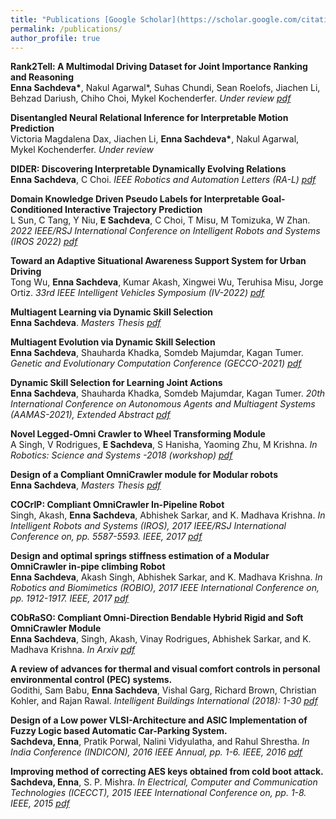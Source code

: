 ```yaml
---
title: "Publications [Google Scholar](https://scholar.google.com/citations?user=QIZZA0oAAAAJhl=enoi=ao)"
permalink: /publications/
author_profile: true
---
```

<b> Rank2Tell: A Multimodal Driving Dataset for Joint Importance Ranking and Reasoning </b> <br>
<b>Enna Sachdeva\*</b>, Nakul Agarwal\*, Suhas Chundi, Sean Roelofs, Jiachen Li, Behzad Dariush, Chiho Choi, Mykel Kochenderfer.
<i>Under review [pdf](https://arxiv.org/abs/2309.06597) </i>

<b> Disentangled Neural Relational Inference for Interpretable Motion Prediction </b> <br>
Victoria Magdalena Dax, Jiachen Li, <b>Enna Sachdeva\*</b>, Nakul Agarwal, Mykel Kochenderfer.
<i>Under review </i>

<b> DIDER: Discovering Interpretable Dynamically Evolving Relations </b> <br>
<b>Enna Sachdeva</b>, C Choi.
<i>IEEE Robotics and Automation Letters (RA-L) [pdf](https://ieeexplore.ieee.org/document/9894686) </i>

<b> Domain Knowledge Driven Pseudo Labels for Interpretable Goal-Conditioned Interactive Trajectory Prediction </b> <br>
L Sun, C Tang, Y Niu, <b>E Sachdeva</b>, C Choi, T Misu, M Tomizuka, W Zhan.
<i>2022 IEEE/RSJ International Conference on Intelligent Robots and Systems (IROS 2022) [pdf](https://arxiv.org/pdf/2203.15112.pdf) </i>

<b> Toward an Adaptive Situational Awareness Support System for Urban Driving </b> <br>
Tong Wu, <b>Enna Sachdeva</b>, Kumar Akash, Xingwei Wu, Teruhisa Misu, Jorge Ortiz.
<i>33rd IEEE Intelligent Vehicles Symposium (IV-2022) [pdf](https://ieeexplore.ieee.org/abstract/document/9827205) </i>

<b> Multiagent Learning via Dynamic Skill Selection </b> <br>
<b>Enna Sachdeva</b>.
<i>Masters Thesis [pdf](https://ir.library.oregonstate.edu/downloads/gq67jz60h?locale=en) </i>

<b> Multiagent Evolution via Dynamic Skill Selection </b> <br>
<b>Enna Sachdeva</b>, Shauharda Khadka, Somdeb Majumdar, Kagan Tumer.
<i> Genetic and Evolutionary Computation Conference (GECCO-2021) [pdf](https://dl.acm.org/doi/10.1145/3449639.3459387)</i>

<b> Dynamic Skill Selection for Learning Joint Actions </b> <br>
<b>Enna Sachdeva</b>, Shauharda Khadka, Somdeb Majumdar, Kagan Tumer.
<i>20th International Conference on Autonomous Agents and Multiagent Systems (AAMAS-2021), Extended Abstract [pdf](http://www.ifaamas.org/Proceedings/aamas2021/pdfs/p1637.pdf) </i>


<b> Novel Legged-Omni Crawler to Wheel Transforming Module </b> <br>
A Singh, V Rodrigues, <b>E Sachdeva</b>, S Hanisha, Yaoming Zhu, M Krishna.
<i>In Robotics: Science and Systems -2018 (workshop) [pdf](https://arxiv.org/pdf/1806.00765.pdf) </i>


<b> Design of a Compliant OmniCrawler module for Modular robots </b> <br>
<b>Enna Sachdeva</b>,
<i>Masters Thesis [pdf](https://www.google.com/url?sa=t&rct=j&q=&esrc=s&source=web&cd=&cad=rja&uact=8&ved=2ahUKEwi_puvLqNLuAhUFrp4KHTg-BwAQFjAAegQIAxAC&url=http%3A%2F%2Fweb2py.iiit.ac.in%2Fresearch_centres%2Fpublications%2Fdownload%2Fmastersthesis.pdf.8500de55f6080e24.6d61696e2e706466.pdf&usg=AOvVaw124iKWYTP-f_KY_OKCL4V4) </i>

<b>COCrIP: Compliant OmniCrawler In-Pipeline Robot</b> <br>
Singh, Akash, <b>Enna Sachdeva</b>, Abhishek Sarkar, and K. Madhava Krishna. <i> In Intelligent Robots and Systems (IROS), 2017 IEEE/RSJ International Conference on, pp. 5587-5593. IEEE, 2017 [pdf](https://ieeexplore.ieee.org/document/8206446) </i>

<b>Design and optimal springs stiffness estimation of a Modular OmniCrawler in-pipe climbing Robot </b> <br> <b>Enna Sachdeva</b>, Akash Singh, Abhishek Sarkar, and K. Madhava Krishna. <i> In Robotics and Biomimetics (ROBIO), 2017 IEEE International Conference on, pp. 1912-1917. IEEE, 2017 [pdf](https://ieeexplore.ieee.org/document/8324698)</i>

<b>CObRaSO: Compliant Omni-Direction Bendable Hybrid Rigid and Soft OmniCrawler Module</b> <br> <b>Enna Sachdeva</b>, Singh, Akash, Vinay Rodrigues, Abhishek Sarkar, and K. Madhava Krishna.
<i>In Arxiv [pdf](https://arxiv.org/abs/1709.10452) </i>

<b>A review of advances for thermal and visual comfort controls in personal environmental control (PEC) systems. </b><br>
Godithi, Sam Babu, <b>Enna Sachdeva</b>, Vishal Garg, Richard Brown, Christian Kohler, and Rajan Rawal.
<i>Intelligent Buildings International (2018): 1-30 [pdf](https://www.tandfonline.com/doi/abs/10.1080/17508975.2018.1543179)</i>


<b>Design of a Low power VLSI-Architecture and ASIC Implementation of Fuzzy Logic based Automatic Car-Parking System. </b><br>
<b>Sachdeva, Enna</b>, Pratik Porwal, Nalini Vidyulatha, and Rahul Shrestha. <i>In India Conference (INDICON), 2016 IEEE Annual, pp. 1-6. IEEE, 2016 [pdf](https://ieeexplore.ieee.org/document/7839149)</i>

<b>Improving method of correcting AES keys obtained from cold boot attack. </b><br>
<b>Sachdeva, Enna</b>, S. P. Mishra. <i>In Electrical, Computer and Communication Technologies (ICECCT), 2015 IEEE International Conference on, pp. 1-8. IEEE, 2015 [pdf](https://ieeexplore.ieee.org/document/7226024)</i>




